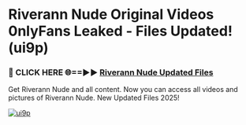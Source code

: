 # Riverann Nude Original Videos 0nlyFans Leaked - Files Updated! (ui9p)

<h3>🔴 CLICK HERE 🌐==►► <a href="https://tinyurl.com/5h6xmrr3" rel="nofollow">Riverann Nude Updated Files</a></h3>

Get Riverann Nude and all content. Now you can access all videos and pictures of Riverann Nude. New Updated Files 2025!

[![ui9p](https://i.imgur.com/KVD873Z.gif)](https://tinyurl.com/5h6xmrr3)
